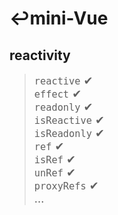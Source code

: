 # ↩mini-Vue

## reactivity

> <font size=4>`reactive` ✔ </font>  
> <font size=4>`effect` ✔ </font>  
> <font size=4>`readonly` ✔ </font>  
> <font size=4>`isReactive` ✔ </font>  
> <font size=4>`isReadonly` ✔ </font>  
> <font size=4>`ref` ✔ </font>  
> <font size=4>`isRef` ✔ </font>  
> <font size=4>`unRef` ✔ </font>  
> <font size=4>`proxyRefs` ✔</font>  
> <font size=4>...</font>
